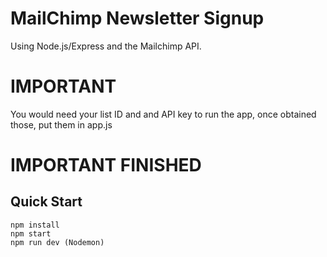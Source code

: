 # MailChimp Newsletter Signup

Using Node.js/Express and the Mailchimp API. 
# IMPORTANT

You would need your list ID and and API key to run the app, once obtained those, put them in app.js
# IMPORTANT FINISHED

## Quick Start

```
npm install
npm start
npm run dev (Nodemon)
```



